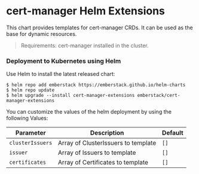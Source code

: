 # cert-manager Helm Extensions
This chart provides templates for cert-manager CRDs. It can be used as the base for dynamic resources.
> Requirements: cert-manager installed in the cluster.

### Deployment to Kubernetes using Helm

Use Helm to install the latest released chart:
```shellsession
$ helm repo add emberstack https://emberstack.github.io/helm-charts
$ helm repo update
$ helm upgrade --install cert-manager-extensions emberstack/cert-manager-extensions
```

You can customize the values of the helm deployment by using the following Values:

| Parameter                            | Description                                       | Default               |
| ------------------------------------ | --------------------------------------------------| --------------------- |
| `clusterIssuers`                     | Array of ClusterIssuers to template               | `[]`                  |
| `issuer`                             | Array of Issuers to template                      | `[]`                  |
| `certificates`                       | Array of Certificates to template                 | `[]`                  |
